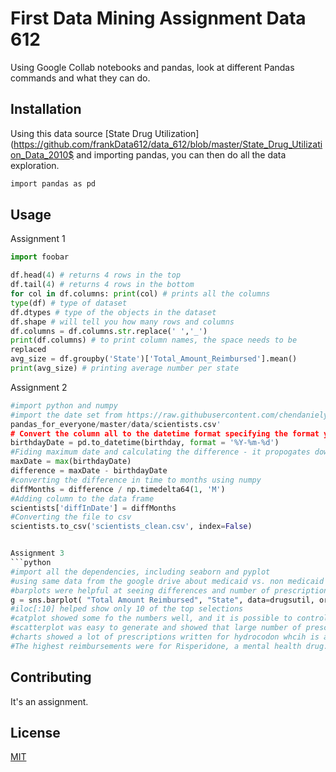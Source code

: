 # First Data Mining Assignment Data 612

Using Google Collab notebooks and pandas, look at different Pandas
commands and what they can do.

## Installation

Using this data source [State Drug
Utilization](https://github.com/frankData612/data_612/blob/master/State_Drug_Utilization_Data_2010$
and importing pandas, you can then do all the data exploration.


```bash
import pandas as pd
```

## Usage
Assignment 1
```python
import foobar

df.head(4) # returns 4 rows in the top
df.tail(4) # returns 4 rows in the bottom
for col in df.columns: print(col) # prints all the columns
type(df) # type of dataset
df.dtypes # type of the objects in the dataset
df.shape # will tell you how many rows and columns
df.columns = df.columns.str.replace(' ','_')
print(df.columns) # to print column names, the space needs to be
replaced
avg_size = df.groupby('State')['Total_Amount_Reimbursed'].mean()
print(avg_size) # printing average number per state
```
Assignment 2
```python
#import python and numpy 
#import the date set from https://raw.githubusercontent.com/chendaniely/\
pandas_for_everyone/master/data/scientists.csv'
# Convert the column all to the datetime format specifying the format you want
birthdayDate = pd.to_datetime(birthday, format = '%Y-%m-%d')
#Fiding maximum date and calculating the difference - it propogates down the whole column
maxDate = max(birthdayDate)
difference = maxDate - birthdayDate
#converting the difference in time to months using numpy
diffMonths = difference / np.timedelta64(1, 'M')
#Adding column to the data frame
scientists['diffInDate'] = diffMonths
#Converting the file to csv
scientists.to_csv('scientists_clean.csv', index=False)


Assignment 3
```python
#import all the dependencies, including seaborn and pyplot
#using same data from the google drive about medicaid vs. non medicaid reimbursements
#barplots were helpful at seeing differences and number of prescriptions, per state or reinbursement type.
g = sns.barplot( "Total Amount Reimbursed", "State", data=drugsutil, order=pd.value_counts(drugsutil['State']).iloc[:10].index)
#iloc[:10] helped show only 10 of the top selections
#catplot showed some fo the numbers well, and it is possible to control different aspects of the chart
#scatterplot was easy to generate and showed that large number of prescription of a drug didn't necessarily translate into reimbursement
#charts showed a lot of prescriptions written for hydrocodon whcih is an opiod. While it had the most prescriptions, it didn't have the most reimbursements.
#The highest reimbursements were for Risperidone, a mental health drug.

```


## Contributing
It's an assignment.

## License
[MIT](https://choosealicense.com/licenses/mit/)

